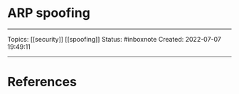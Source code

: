 # ARP  spoofing
---
Topics: [[security]] [[spoofing]]
Status: #inboxnote
Created: 2022-07-07 19:49:11

---

# References
